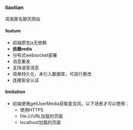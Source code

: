 ### liaotian

简易匿名聊天网站

#### feature

* 前端原生js无依赖
* **依赖redis**
* 分布式websocket部署
* 消息重发
* 支持语音消息
* 简单持久化，未引入数据库，可自行更改
* 连接安全认证

#### limitation

* 前端使用getUserMedia获取麦克风，以下场景才可以使用：
    * 使用HTTPS
    * file:///URL加载的页面
    * localhost加载的页面
